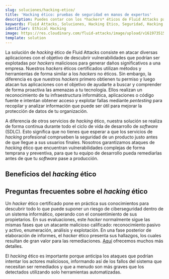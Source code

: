 ```yaml
---
slug: soluciones/hacking-etico/
title: 'Hacking ético: pruebas de seguridad en manos de expertos'
description: Puedes contar con los *hackers* éticos de Fluid Attacks para que identifiquen constantemente aquello que los atacantes podrían explotar en tus aplicaciones, superando así a los servicios de *hacking* tradicional.
keywords: Fluid Attacks, Soluciones, Hacking Etico, Seguridad, Hacking Continuo, Vulnerabilidad
identifier: Ethical Hacking
image: https://res.cloudinary.com/fluid-attacks/image/upload/v1619735154/airs/solutions/solution-ethical-hacking_zuhkms.webp
template: solution
---
```


<text-container>

La solución de *hacking* ético de Fluid Attacks consiste en
atacar diversas aplicaciones con el objetivo de descubrir
vulnerabilidades que podrían ser explotadas por *hackers* maliciosos
para generar daños significativos a una empresa.
Nuestros *hackers* éticos certificados utilizan métodos y herramientas
de forma similar a los *hackers* no éticos.
Sin embargo,
la diferencia es que nuestros *hackers* primero obtienen tu permiso
y luego atacan tus aplicaciones con el objetivo de ayudarte a buscar y
comprender de forma proactiva las amenazas a tu tecnología.
Ellos realizan un reconocimiento de tu infraestructura informática,
aplicaciones o código fuente e intentan obtener acceso
y explotar fallas mediante *pentesting* para recopilar
y analizar información que puede ser útil para
mejorar la protección de datos de tu organización.

A diferencia de otros servicios de *hacking* ético,
nuestra solución se realiza de forma continua durante todo
el ciclo de vida de desarrollo de *software* (SDLC).
Esto significa que no tienes que esperar a que los servicios de *hacking*
profesional comprueben la seguridad de un producto justo antes
de que llegue a sus usuarios finales.
Nosotros garantizamos ataques de *hacking* ético que encuentran
vulnerabilidades complejas de forma temprana y preventiva,
para que tu equipo de desarrollo pueda remediarlas antes de que
tu *software* pase a producción.

</text-container>

## Beneficios del *hacking* ético

<grid-container>

  <div>
    <solution-card
      description="La seguridad en DevSecOps es tan fundamental
        como la funcionalidad.
        A la hora de detectar y reportar vulnerabilidades,
        nuestros *hackers* van al ritmo de los
        desarrolladores de tu compañía, lo que no es posible con
        las soluciones de *hacking* tradicionales.
        De este modo, tu estrategia de seguridad proactiva ahorra a tu empresa
        tanto dinero en remediación como tiempo en la salida a producción."
      image="airs/solutions/ethical-hacking/icon1"
      title="Evaluaciones de seguridad simultáneas"
    />
  </div>

  <div>
    <solution-card
      description="El *hacking* ético de Fluid Attacks
      se enfoca en los riesgos de una amplia variedad de sistemas,
      incluyendo aplicaciones web y móviles, contenedores,
      tecnología operacional, Internet de las cosas, entre otros."
      image="airs/solutions/ethical-hacking/icon2"
      title="Protege aplicaciones, redes, infraestructuras
      en la nube y mucho más"
    />
  </div>

  <div>
    <solution-card
      description="Nuestra última investigación muestra
        que todas las vulnerabilidades de severidad crítica
        en los sistemas de nuestros clientes se detectaron
        solamente con el método manual.
        Es decir,
        los *hackers* éticos pueden encontrar las vulnerabilidades
        que las herramientas automatizadas no detectan."
      image="airs/solutions/ethical-hacking/icon3"
      title="Reporte de vulnerabilidades de severidad crítica"
    />
  </div>

  <div>
    <solution-card
      description="Con nuestra solución,
        no estás pagando por un proceso de “*hacking* automático”.
        En lugar de asignar a un solo profesional para evaluar las amenazas
        a la seguridad de tus sistemas informáticos mediante una herramienta
        automatizada, en Fluid Attacks,
        el *hacking* ético suele ser realizado
        por múltiples *hackers* éticos
        o de sombrero blanco por proyecto."
      image="airs/solutions/ethical-hacking/icon4"
      title="Múltiples *hackers* asignados a tu proyecto"
    />
  </div>

  <div>
    <solution-card
      description="Nuestro costo es variable y proporcional al número
        de desarrolladores que construyan y modifiquen tu código.
        En otras palabras, el precio que pagues por nuestra solución de
        *hacking* ético será proporcional a la inversión
        que realices en desarrollo de *software*."
      image="airs/solutions/ethical-hacking/icon5"
      title="Precio del *hacking* basado en alcance"
    />
  </div>

  <div>
    <solution-card
      description="Comprobamos que tus aplicaciones cumplen con nuestro
      amplio catálogo de requisitos de seguridad, elaborado por expertos
      a partir de estándares internacionales
      (por ejemplo, PCI DSS, OWASP, NIST, GDPR, HIPAA)
      y no limitado a los más conocidos.
      Puesto que realizamos evaluaciones continuamente, permitimos que
      tu postura de seguridad vaya más allá de lo exigido por estándares,
      pero que es necesario en el panorama actual de amenazas."
      image="airs/solutions/ethical-hacking/icon6"
      title="Cumple con requisitos de seguridad y mucho más"
    />
  </div>

</grid-container>

<div>
  <solution-slide
    description="Te invitamos a leer en nuestro blog
      una serie de artículos enfocados en esta solución."
    solution="ethicalHacking"
    title="¿Quieres aprender más acerca del *hacking* ético?"
  />
</div>

## Preguntas frecuentes sobre el *hacking* ético

<faq-container>

<div>
<solution-faq
  title="¿Qué hace un *hacker* ético certificado?">

Un *hacker* ético certificado pone en práctica sus conocimientos
para descubrir todo lo que puede suponer un riesgo de ciberseguridad
dentro de un sistema informático,
operando con el consentimiento de sus propietarios.
En sus evaluaciones, este *hacker* normalmente sigue las mismas fases
que un atacante malicioso calificado:
reconocimiento pasivo y activo, enumeración, análisis y explotación.
En una fase posterior de elaboración de informes,
el *hacker* ético presenta sus hallazgos,
los cuales resultan de gran valor para las remediaciones.
[Aquí](../../../../blog/what-is-ethical-hacking/)
ofrecemos muchos más detalles.

</solution-faq>
</div>

<div>
<solution-faq
  title="¿Por qué es importante el *hacking* ético?">

El *hacking* ético es importante porque anticipa los ataques
que podrían intentar los actores maliciosos,
informando así de los fallos del sistema que necesitan
ser remediados y que a menudo son más graves que los detectados
utilizando solo herramientas automatizadas.

</solution-faq>
</div>

</faq-container>

<div>
<solution-cta
  paragraph="Las organizaciones están aprovechando la inteligencia experta
    de los *hackers* éticos para encontrar en sus aplicaciones
    la mayoría de las vulnerabilidades de severidad crítica.
    Aprovecha los beneficios e inicia nuestra prueba gratuita de 21 días."
  title="Inicia ahora con la solución de *hacking* ético de Fluid Attacks"
/>
</div>
